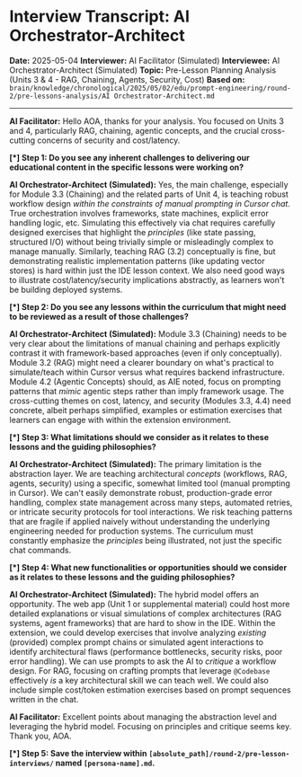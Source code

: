 # Interview Transcript: AI Orchestrator-Architect

**Date:** 2025-05-04
**Interviewer:** AI Facilitator (Simulated)
**Interviewee:** AI Orchestrator-Architect (Simulated)
**Topic:** Pre-Lesson Planning Analysis (Units 3 & 4 - RAG, Chaining, Agents, Security, Cost)
**Based on:** `brain/knowledge/chronological/2025/05/02/edu/prompt-engineering/round-2/pre-lessons-analysis/AI Orchestrator-Architect.md`

---

**AI Facilitator:** Hello AOA, thanks for your analysis. You focused on Units 3 and 4, particularly RAG, chaining, agentic concepts, and the crucial cross-cutting concerns of security and cost/latency.

**[*] Step 1: Do you see any inherent challenges to delivering our educational content in the specific lessons were working on?**

**AI Orchestrator-Architect (Simulated):** Yes, the main challenge, especially for Module 3.3 (Chaining) and the related parts of Unit 4, is teaching robust workflow design *within the constraints of manual prompting in Cursor chat*. True orchestration involves frameworks, state machines, explicit error handling logic, etc. Simulating this effectively via chat requires carefully designed exercises that highlight the *principles* (like state passing, structured I/O) without being trivially simple or misleadingly complex to manage manually. Similarly, teaching RAG (3.2) conceptually is fine, but demonstrating realistic implementation patterns (like updating vector stores) is hard within just the IDE lesson context. We also need good ways to illustrate cost/latency/security implications abstractly, as learners won't be building deployed systems.

**[*] Step 2: Do you see any lessons within the curriculum that might need to be reviewed as a result of those challenges?**

**AI Orchestrator-Architect (Simulated):** Module 3.3 (Chaining) needs to be very clear about the limitations of manual chaining and perhaps explicitly contrast it with framework-based approaches (even if only conceptually). Module 3.2 (RAG) might need a clearer boundary on what's practical to simulate/teach within Cursor versus what requires backend infrastructure. Module 4.2 (Agentic Concepts) should, as AIE noted, focus on prompting patterns that *mimic* agentic steps rather than imply framework usage. The cross-cutting themes on cost, latency, and security (Modules 3.3, 4.4) need concrete, albeit perhaps simplified, examples or estimation exercises that learners can engage with within the extension environment.

**[*] Step 3: What limitations should we consider as it relates to these lessons and the guiding philosophies?**

**AI Orchestrator-Architect (Simulated):** The primary limitation is the abstraction layer. We are teaching architectural *concepts* (workflows, RAG, agents, security) using a specific, somewhat limited tool (manual prompting in Cursor). We can't easily demonstrate robust, production-grade error handling, complex state management across many steps, automated retries, or intricate security protocols for tool interactions. We risk teaching patterns that are fragile if applied naively without understanding the underlying engineering needed for production systems. The curriculum must constantly emphasize the *principles* being illustrated, not just the specific chat commands.

**[*] Step 4: What new functionalities or opportunities should we consider as it relates to these lessons and the guiding philosophies?**

**AI Orchestrator-Architect (Simulated):** The hybrid model offers an opportunity. The web app (Unit 1 or supplemental material) could host more detailed explanations or visual simulations of complex architectures (RAG systems, agent frameworks) that are hard to show in the IDE. Within the extension, we could develop exercises that involve analyzing *existing* (provided) complex prompt chains or simulated agent interactions to identify architectural flaws (performance bottlenecks, security risks, poor error handling). We can use prompts to ask the AI to *critique* a workflow design. For RAG, focusing on crafting prompts that leverage `@Codebase` effectively *is* a key architectural skill we can teach well. We could also include simple cost/token estimation exercises based on prompt sequences written in the chat.

**AI Facilitator:** Excellent points about managing the abstraction level and leveraging the hybrid model. Focusing on principles and critique seems key. Thank you, AOA.

**[*] Step 5: Save the interview within `[absolute_path]/round-2/pre-lesson-interviews/` named `[persona-name].md`.** 